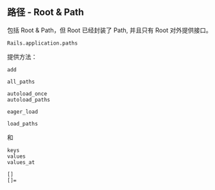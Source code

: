 ## 路径 - Root & Path

包括 Root & Path，但 Root 已经封装了 Path, 并且只有 Root 对外提供接口。

```
Rails.application.paths
```

提供方法：

```
add

all_paths

autoload_once
autoload_paths

eager_load

load_paths
```

和

```
keys
values
values_at

[]
[]=
```
